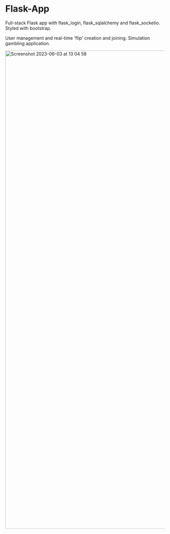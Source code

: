 # Flask-App

Full-stack Flask app with flask_login, flask_sqlalchemy and flask_socketio. Styled with bootstrap.

User management and real-time 'flip' creation and joining.
Simulation gambling application.

<img width="1512" alt="Screenshot 2023-06-03 at 13 04 58" src="https://github.com/jackoubridge/Flask-App/assets/116497746/c8780a0e-b11a-4f56-975f-d3ae511b0a18">
